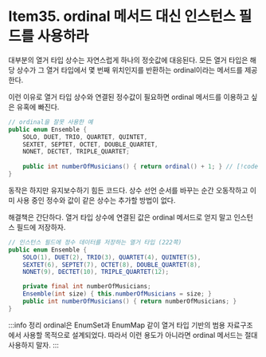 # Item35. ordinal 메서드 대신 인스턴스 필드를 사용하라

대부분의 열거 타입 상수는 자연스럽게 하나의 정숫값에 대응된다. 모든 열거 타입은 해당 상수가 그 열거 타입에서 몇 번째 위치인지를 반환하는 ordinal이라는 메서드를 제공한다.

이런 이유로 열거 타입 상수와 연결된 정수값이 필요하면 ordinal 메서드를 이용하고 싶은 유혹에 빠진다.
```java
// ordinal을 잘못 사용한 예
public enum Ensemble {
    SOLO, DUET, TRIO, QUARTET, QUINTET,
    SEXTET, SEPTET, OCTET, DOUBLE_QUARTET,
    NONET, DECTET, TRIPLE_QUARTET;
    
    public int numberOfMusicians() { return ordinal() + 1; } // [!code hl]
}
```
동작은 하지만 유지보수하기 힘든 코드다. 상수 선언 순서를 바꾸는 순간 오동작하고 이미 사용 중인 정수와 값이 같은 상수는 추가할 방법이 없다.

해결책은 간단하다. 열거 타입 상수에 연결된 값은 ordinal 메서드로 얻지 말고 인스턴스 필드에 저장하자.

```java
// 인스턴스 필드에 정수 데이터를 저장하는 열거 타입 (222쪽)
public enum Ensemble {
    SOLO(1), DUET(2), TRIO(3), QUARTET(4), QUINTET(5),
    SEXTET(6), SEPTET(7), OCTET(8), DOUBLE_QUARTET(8),
    NONET(9), DECTET(10), TRIPLE_QUARTET(12);

    private final int numberOfMusicians;
    Ensemble(int size) { this.numberOfMusicians = size; }
    public int numberOfMusicians() { return numberOfMusicians; }
}
```

:::info 정리
ordinal은 EnumSet과 EnumMap 같이 열거 타입 기반의 범용 자료구조에서 사용할 목적으로 설계되었다. 따라서 이런 용도가 아니라면 ordinal 메서드는 절대 사용하지 말자.
:::
